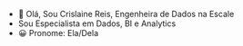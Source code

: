 - 👋 Olá, Sou  Crislaine Reis, Engenheira de Dados na Escale
-  Sou Especialista em Dados, BI e Analytics
- 😀 Pronome: Ela/Dela


<!---
crislaine27/crislaine27 is a ✨ special ✨ repository because its `README.md` (this file) appears on your GitHub profile.
You can click the Preview link to take a look at your changes.
--->
